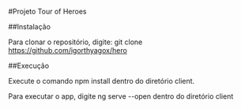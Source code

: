 #Projeto Tour of Heroes

##Instalação

Para clonar o repositório, digite: git clone https://github.com/igorthyagox/hero

##Execução

Execute o comando npm install dentro do diretório client.

Para executar o app, digite ng serve --open dentro do diretório client
